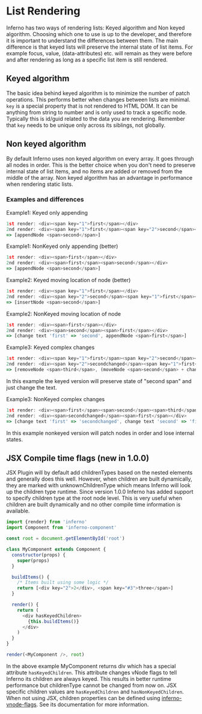 # List Rendering

Inferno has two ways of rendering lists: Keyed algorithm and Non keyed algorithm. Choosing which one to use is up to the developer, and therefore it is important to understand the differences between them. The main difference is that keyed lists will preserve the internal state of list items. For example focus, value, (data-attributes) etc. will remain as they were before and after rendering as long as a specific list item is still rendered.

## Keyed algorithm

The basic idea behind keyed algorithm is to minimize the number of patch operations. This performs better when changes between lists are minimal. `key` is a special property that is not rendered to HTML DOM. It can be anything from string to number and is only used to track a specific node. Typically this is id/guid related to the data you are rendering. Remember that `key` needs to be unique only across its siblings, not globally.

## Non keyed algorithm

By default Inferno uses non keyed algorithm on every array. It goes through all nodes in order. This is the better choice when you don't need to preserve internal state of list items, and no items are added or removed from the middle of the array. Non keyed algorithm has an advantage in performance when rendering static lists.

### Examples and differences

Example1: Keyed only appending
```javascript
1st render: <div><span key="1">first</span></div>
2nd render: <div><span key="1">first</span><span key="2">second</span></div>
=> [appendNode <span>second</span>]
```


Example1: NonKeyed only appending (better)
```javascript
1st render: <div><span>first</span></div>
2nd render: <div><span>first</span><span>second</span></div>
=> [appendNode <span>second</span>]
```


Example2: Keyed moving location of node (better)
```javascript
1st render: <div><span key="1">first</span></div>
2nd render: <div><span key="2">second</span><span key="1">first</span></div>
=> [insertNode <span>second</span>]
```

Example2: NonKeyed moving location of node
```javascript
1st render: <div><span>first</span></div>
2nd render: <div><span>second</span><span>first</span></div>
=> [change text 'first' => 'second', appendNode <span>first</span>]
```


Example3: Keyed complex changes
```javascript
1st render: <div><span key="1">first</span><span key="2">second</span><span key="3">third</span></div>
2nd render: <div><span key="2">secondchanged</span><span key="1">first</span></div>
=> [removeNode <span>third</span>, (moveNode <span>second</span> + change text: 'secondchanged')]
```
In this example the keyed version will preserve state of "second span" and just change the text.


Example3: NonKeyed complex changes
```javascript
1st render: <div><span>first</span><span>second</span><span>third</span></div>
2nd render: <div><span>secondchanged</span><span>first</span></div>
=> [change text 'first' => 'secondchanged', change text 'second' => 'first', removeNode <span>third</span>]
```
In this example nonkeyed version will patch nodes in order and lose internal states.


## JSX Compile time flags (new in 1.0.0)

JSX Plugin will by default add childrenTypes based on the nested elements and generally does this well. However, when children are built dynamically, they are marked with unknownChildrenType which means Inferno will look up the children type runtime.
Since version 1.0.0 Inferno has added support to specify children type at the root node level. This is very useful when children are built dynamically and no other compile time information is available.

```javascript
import {render} from 'inferno'
import Component from 'inferno-component'

const root = document.getElementById('root')

class MyComponent extends Component {
  constructor(props) {
    super(props)
  }

  buildItems() {
    /* Items built using some logic */
    return [<div key="2">2</div>, <span key="#3">three</span>]
  }

  render() {
    return (
      <div hasKeyedChildren>
        {this.buildItems()}
      </div>
    )
  }
}

render(<MyComponent />, root)
```

In the above example MyComponent returns div which has a special attribute `hasKeyedChildren`. This attribute changes vNode flags to tell Inferno its children are always keyed.
This results in better runtime performance but childrenType cannot be changed from now on. JSX specific children values are `hasKeyedChildren` and `hasNonKeyedChildren`.
When not using JSX, children properties can be defined using [inferno-vnode-flags](http://localhost:8080/docs/api/inferno-vnode-flags). See its documentation for more information.
